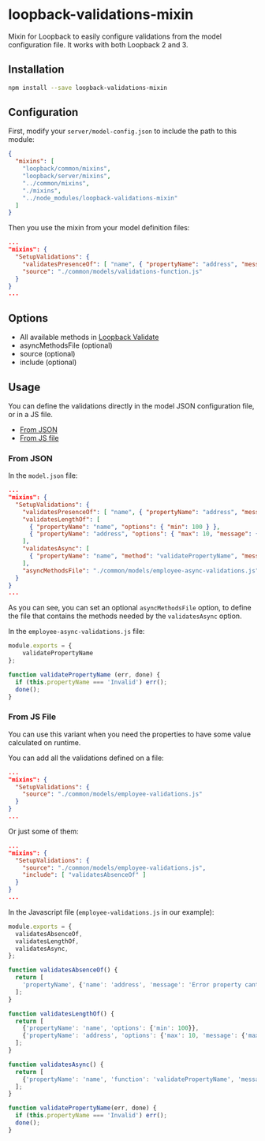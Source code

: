 # loopback-validations-mixin

Mixin for Loopback to easily configure validations from the model configuration file. It works with both Loopback 2 and 3.

## Installation

```bash
npm install --save loopback-validations-mixin
```

## Configuration

First, modify your `server/model-config.json` to include the path to this module:

```json
{
  "mixins": [
    "loopback/common/mixins",
    "loopback/server/mixins",
    "../common/mixins",
    "./mixins",
    "../node_modules/loopback-validations-mixin"
  ]
}
```

Then you use the mixin from your model definition files:

```json
...
"mixins": {
  "SetupValidations": {
    "validatesPresenceOf": [ "name", { "propertyName": "address", "message": "Error property cant be blank" } ],
    "source": "./common/models/validations-function.js" 
  }
}
...
```

## Options

- All available methods in [Loopback Validate](https://apidocs.strongloop.com/loopback-datasource-juggler/#validatable)
- asyncMethodsFile (optional)
- source (optional)
- include (optional)

## Usage

You can define the validations directly in the model JSON configuration file, or in a JS file.

- [From JSON](#from-json)
- [From JS file](#from-js-file)

### From JSON

In the `model.json` file:

```json
...
"mixins": {
  "SetupValidations": {
    "validatesPresenceOf": [ "name", { "propertyName": "address", "message": "Error property cant be blank" } ],
    "validatesLengthOf": [
      { "propertyName": "name", "options": { "min": 100 } },
      { "propertyName": "address", "options": { "max": 10, "message": { "max": "invalid size" } } }
    ],
    "validatesAsync": [
      { "propertyName": "name", "method": "validatePropertyName", "message": "message" }
    ],
    "asyncMethodsFile": "./common/models/employee-async-validations.js"
  }
}
...
```

As you can see, you can set an optional `asyncMethodsFile` option, to define the file that contains the methods needed by the `validatesAsync` option. 

In the `employee-async-validations.js` file:

```javascript
module.exports = {
    validatePropertyName
};

function validatePropertyName (err, done) {
  if (this.propertyName === 'Invalid') err();
  done();
}
```

### From JS File

You can use this variant when you need the properties to have some value calculated on runtime.

You can add all the validations defined on a file:

```json
...
"mixins": {
  "SetupValidations": {
    "source": "./common/models/employee-validations.js"
  }
}
...
```

Or just some of them:

```json
...
"mixins": {
  "SetupValidations": {
    "source": "./common/models/employee-validations.js",
    "include": [ "validatesAbsenceOf" ]
  }
}
...
```

In the Javascript file (`employee-validations.js` in our example):

```javascript
module.exports = {
  validatesAbsenceOf,
  validatesLengthOf,
  validatesAsync,
};

function validatesAbsenceOf() {
  return [
    'propertyName', {'name': 'address', 'message': 'Error property cant be blank'},
  ];
}

function validatesLengthOf() {
  return [
    {'propertyName': 'name', 'options': {'min': 100}},
    {'propertyName': 'address', 'options': {'max': 10, 'message': {'max': 'Invalid size'}}},
  ];
}

function validatesAsync() {
  return [
    {'propertyName': 'name', 'function': 'validatePropertyName', 'message': 'message'},
  ];
}

function validatePropertyName(err, done) {
  if (this.propertyName === 'Invalid') err();
  done();
}
```
